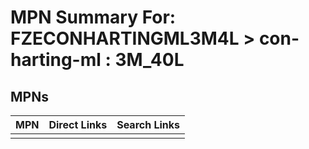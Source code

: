 



# MPN Summary For: FZECONHARTINGML3M4L > con-harting-ml : 3M_40L

## MPNs
  

|MPN|Direct Links|Search Links|
| :--- | :--- | :--- |
||||

